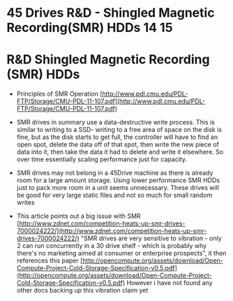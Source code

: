 # 45 Drives R&D - Shingled Magnetic Recording(SMR) HDDs 14 15

# R&D Shingled Magnetic Recording (SMR) HDDs



*  Principles of SMR Operation [http://www.pdl.cmu.edu/PDL-FTP/Storage/CMU-PDL-11-107.pdf](http://www.pdl.cmu.edu/PDL-FTP/Storage/CMU-PDL-11-107.pdf)


*  SMR drives in summary use a data-destructive write process. This is similar to writing to a SSD- writing to a free area of space on the disk is fine, but as the disk starts to get full, the controller will have to find an open spot, delete the data off of that spot, then write the new piece of data into it, then take the data it had to delete and write it elsewhere. So over time essentially scaling performance just for capacity.


*  SMR drives may not belong in a 45Drive machine as there is already room for a large amount storage. Using lower performance SMR HDDs just to pack more room in a unit seems unnecessary. These drives will be good for very large static files and not so much for small random writes
    

*  This article points out a big issue with SMR [http://www.zdnet.com/competition-heats-up-smr-drives-7000024222/](http://www.zdnet.com/competition-heats-up-smr-drives-7000024222/) "SMR drives are very sensitive to vibration - only 2 can run concurrently in a 30 drive shelf - which is probably why there's no marketing aimed at consumer or enterprise prospects", it then references this paper [http://opencompute.org/assets/download/Open-Compute-Project-Cold-Storage-Specification-v0.5.pdf](http://opencompute.org/assets/download/Open-Compute-Project-Cold-Storage-Specification-v0.5.pdf) However i have not found any other docs backing up this vibration claim yet 



*  Whitepaper discussing **SMR drives and RAID configs** [http://www-users.cselabs.umn.edu/classes/Fall-2013/csci8980-adv/slides/Reports/Group%202.pdf](http://www-users.cselabs.umn.edu/classes/Fall-2013/csci8980-adv/slides/Reports/Group%202.pdf)
       * Interesting notes:
              - The title calls them SWD(shingled Writing devices) but by their definition a SWD is a HDD that employs SMR technology(tl;dr SEMANTICS)
              - With a wider write head and the same read device as current HDD larger areal densities can be obtained. however *"this wider write head also incurs some write limitation: write data to a track will destroy data previously written on the subsequent tracks, which is the so-called write interference. **This forces SWD to be a largely sequential write device, but it remains an unrestricted random access device when dealing with read operations**"*



